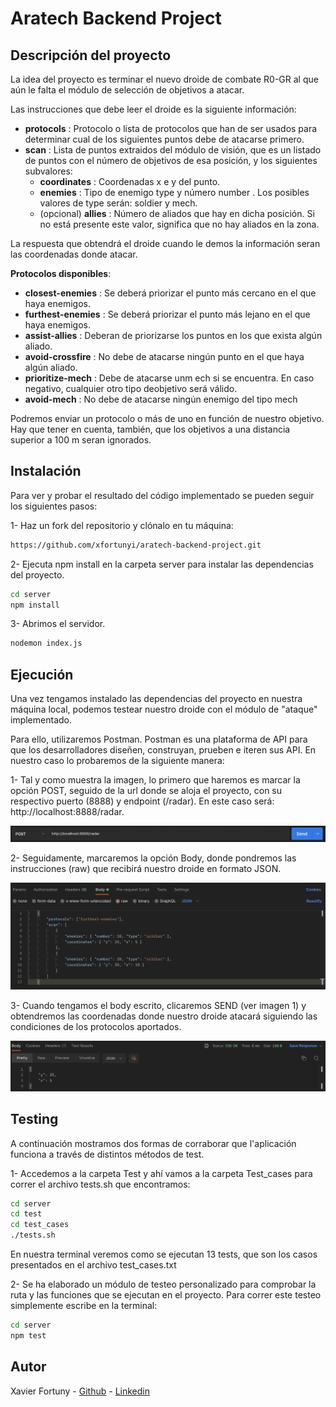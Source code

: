 # Aratech Backend Project

## Descripción del proyecto

La idea del proyecto es terminar el nuevo droide de combate R0-GR al que aún le falta el módulo de selección de objetivos a atacar.

Las instrucciones que debe leer el droide es la siguiente información:

- **protocols** : Protocolo o lista de protocolos que han de ser usados para determinar cual de los siguientes puntos debe de atacarse primero.
- **scan** : Lista de puntos extraidos del módulo de visión, que es un listado de puntos con el número de objetivos de esa posición, y los siguientes subvalores:
  - **coordinates** : Coordenadas x e y del punto.
  - **enemies** : Tipo de enemigo type y número number . Los posibles valores de type serán: soldier y mech.
  - (opcional) **allies** : Número de aliados que hay en dicha posición. Si no está presente este valor, significa que no hay aliados en la zona.

La respuesta que obtendrá el droide cuando le demos la información seran las coordenadas donde atacar.

**Protocolos disponibles**:

- **closest-enemies** : Se deberá priorizar el punto más cercano en el que haya enemigos.
- **furthest-enemies** : Se deberá priorizar el punto más lejano en el que haya enemigos.
- **assist-allies** : Deberan de priorizarse los puntos en los que exista algún aliado.
- **avoid-crossfire** : No debe de atacarse ningún punto en el que haya algún aliado.
- **prioritize-mech** : Debe de atacarse unm ech si se encuentra. En caso negativo, cualquier otro tipo deobjetivo será válido.
- **avoid-mech** : No debe de atacarse ningún enemigo del tipo mech

Podremos enviar un protocolo o más de uno en función de nuestro objetivo. Hay que tener en cuenta, también, que los objetivos a una distancia superior a 100 m seran ignorados.

## Instalación

Para ver y probar el resultado del código implementado se pueden seguir los siguientes pasos:

1- Haz un fork del repositorio y clónalo en tu máquina:

```bash
https://github.com/xfortunyi/aratech-backend-project.git
```

2- Ejecuta npm install en la carpeta server para instalar las dependencias del proyecto.

```bash
cd server
npm install
```

3- Abrimos el servidor.

```bash
nodemon index.js
```

## Ejecución

Una vez tengamos instalado las dependencias del proyecto en nuestra máquina local, podemos testear nuestro droide con el módulo de "ataque" implementado.

Para ello, utilizaremos Postman. Postman es una plataforma de API para que los desarrolladores diseñen, construyan, prueben e iteren sus API. En nuestro caso lo probaremos de la siguiente manera:

1- Tal y como muestra la imagen, lo primero que haremos es marcar la opción POST, seguido de la url donde se aloja el proyecto, con su respectivo puerto (8888) y endpoint (/radar). En este caso será: http://localhost:8888/radar.

<div align=center>
<img src='./server/assets/postman/request.png'>
</div>

2- Seguidamente, marcaremos la opción Body, donde pondremos las instrucciones (raw) que recibirá nuestro droide en formato JSON.

<div align=center>
<img src='./server/assets/postman/body.png'>
</div>

3- Cuando tengamos el body escrito, clicaremos SEND (ver imagen 1) y obtendremos las coordenadas donde nuestro droide atacará siguiendo las condiciones de los protocolos aportados.

<div align=center>
<img src='./server/assets/postman/response.png'>
</div>

## Testing

A continuación mostramos dos formas de corraborar que l'aplicación funciona a través de distintos métodos de test.

1- Accedemos a la carpeta Test y ahí vamos a la carpeta Test_cases para correr el archivo tests.sh que encontramos:

```bash
cd server
cd test
cd test_cases
./tests.sh
```

En nuestra terminal veremos como se ejecutan 13 tests, que son los casos presentados en el archivo test_cases.txt

2- Se ha elaborado un módulo de testeo personalizado para comprobar la ruta y las funciones que se ejecutan en el proyecto. Para correr este testeo simplemente escribe en la terminal:

```bash
cd server
npm test
```

## Autor

Xavier Fortuny - [Github](https://github.com/xfortunyi) - [Linkedin](https://www.linkedin.com/in/xavifortuny/)
